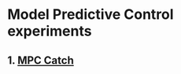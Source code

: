 # Model Predictive Control experiments

## 1. [MPC Catch](https://github.com/jtbuch/mpc_dojo/tree/main/Ivan)
